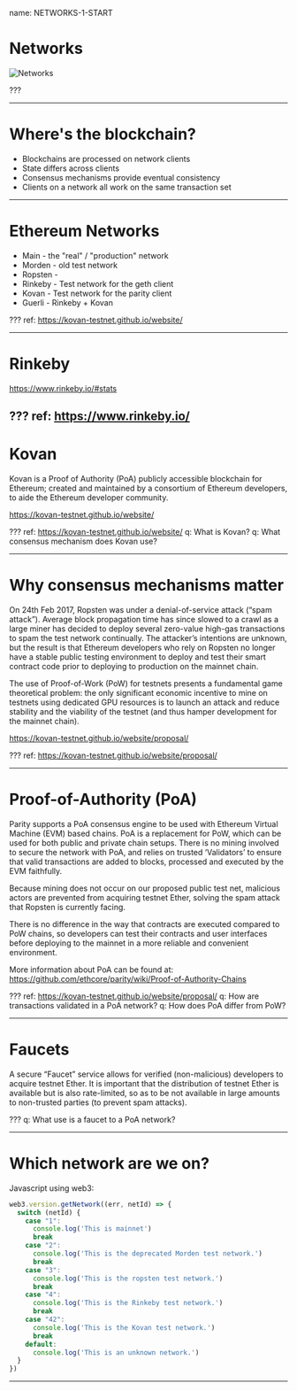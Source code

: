 name: NETWORKS-1-START
# Networks

![Networks](../media/networks.png)

???

---
# Where's the blockchain?

* Blockchains are processed on network clients
* State differs across clients
* Consensus mechanisms provide eventual consistency 
* Clients on a network all work on the same transaction set

---
# Ethereum Networks

* Main - the "real" / "production" network
* Morden - old test network
* Ropsten - 
* Rinkeby - Test network for the geth client
* Kovan - Test network for the parity client
* Guerli - Rinkeby + Kovan

???
ref: https://kovan-testnet.github.io/website/

---
# Rinkeby

https://www.rinkeby.io/#stats

???
ref: https://www.rinkeby.io/
---
# Kovan

Kovan is a Proof of Authority (PoA) publicly accessible blockchain for Ethereum; created and maintained by a consortium of Ethereum developers, to aide the Ethereum developer community.

https://kovan-testnet.github.io/website/

???
ref: https://kovan-testnet.github.io/website/
q: What is Kovan?
q: What consensus mechanism does Kovan use?

---
# Why consensus mechanisms matter

On 24th Feb 2017, Ropsten was under a denial-of-service attack (“spam attack”). Average block propagation time has since slowed to a crawl as a large miner has decided to deploy several zero-value high-gas transactions to spam the test network continually. The attacker’s intentions are unknown, but the result is that Ethereum developers who rely on Ropsten no longer have a stable public testing environment to deploy and test their smart contract code prior to deploying to production on the mainnet chain.

The use of Proof-of-Work (PoW) for testnets presents a fundamental game theoretical problem: the only significant economic incentive to mine on testnets using dedicated GPU resources is to launch an attack and reduce stability and the viability of the testnet (and thus hamper development for the mainnet chain).

https://kovan-testnet.github.io/website/proposal/

???
ref: https://kovan-testnet.github.io/website/proposal/

---
# Proof-of-Authority (PoA)

Parity supports a PoA consensus engine to be used with Ethereum Virtual Machine (EVM) based chains. PoA is a replacement for PoW, which can be used for both public and private chain setups. There is no mining involved to secure the network with PoA, and relies on trusted ‘Validators’ to ensure that valid transactions are added to blocks, processed and executed by the EVM faithfully.

Because mining does not occur on our proposed public test net, malicious actors are prevented from acquiring testnet Ether, solving the spam attack that Ropsten is currently facing.

There is no difference in the way that contracts are executed compared to PoW chains, so developers can test their contracts and user interfaces before deploying to the mainnet in a more reliable and convenient environment.

More information about PoA can be found at: https://github.com/ethcore/parity/wiki/Proof-of-Authority-Chains

???
ref: https://kovan-testnet.github.io/website/proposal/
q: How are transactions validated in a PoA network?
q: How does PoA differ from PoW?

---
# Faucets

A secure “Faucet” service allows for verified (non-malicious) developers to acquire testnet Ether. It is important that the distribution of testnet Ether is available but is also rate-limited, so as to be not available in large amounts to non-trusted parties (to prevent spam attacks).

???
q: What use is a faucet to a PoA network?

---
# Which network are we on?

Javascript using web3:

```javascript
web3.version.getNetwork((err, netId) => {
  switch (netId) {
    case "1":
      console.log('This is mainnet')
      break
    case "2":
      console.log('This is the deprecated Morden test network.')
      break
    case "3":
      console.log('This is the ropsten test network.')
      break
    case "4":
      console.log('This is the Rinkeby test network.')
      break
    case "42":
      console.log('This is the Kovan test network.')
      break
    default:
      console.log('This is an unknown network.')
  }
})
```

---
